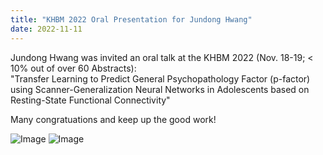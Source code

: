 ```yaml
---
title: "KHBM 2022 Oral Presentation for Jundong Hwang"
date: 2022-11-11 
---
```


Jundong Hwang was invited an oral talk at the KHBM 2022 (Nov. 18-19; < 10% out of over 60 Abstracts): <br>
"Transfer Learning to Predict General Psychopathology Factor (p-factor) using Scanner-Generalization Neural Networks in Adolescents based on Resting-State Functional Connectivity"

Many congratuations and keep up the good work!

![Image](//bspl.korea.ac.kr/Board/Gallery/2022/Jundong_Hwang_22nov11.jpeg)
![Image](//bspl.korea.ac.kr/Board/Lab_News/2022/2022_Hwang_KHBM_Oral_Talk_Award.jpg)


<!-- ![Image](//bspl.korea.ac.kr/Board/Gallery/2021/JinWooHong_KHBM2021_Award.jpg)
![Image](//bspl.korea.ac.kr/Board/Gallery/2021/KHBM_2021_hjw.jpeg) -->

